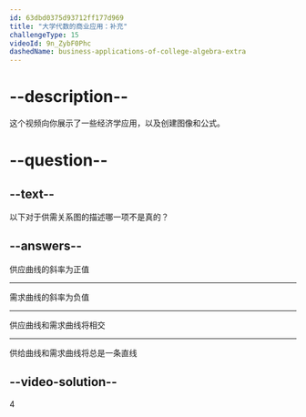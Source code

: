 ```yaml
---
id: 63dbd0375d93712ff177d969
title: "大学代数的商业应用：补充"
challengeType: 15
videoId: 9n_ZybF0Phc
dashedName: business-applications-of-college-algebra-extra
---
```


# --description--

这个视频向你展示了一些经济学应用，以及创建图像和公式。

# --question--

## --text--

以下对于供需关系图的描述哪一项不是真的？

## --answers--

供应曲线的斜率为正值

---

需求曲线的斜率为负值

---

供应曲线和需求曲线将相交

---

供给曲线和需求曲线将总是一条直线

## --video-solution--

4
